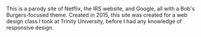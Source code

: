 This is a parody site of Netflix, the IRS website, and Google, all with a Bob's Burgers-focused theme.
Created in 2015, this site was created for a web design class I took at Trinity University, before I had any knowledge of responsive design.
